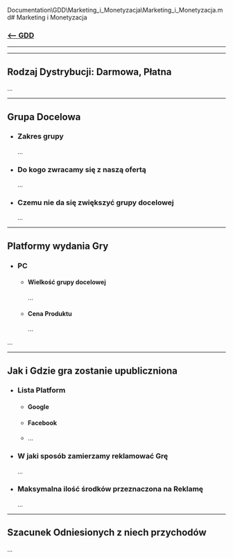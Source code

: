 Documentation\GDD\Marketing_i_Monetyzacja\Marketing_i_Monetyzacja.md# Marketing i Monetyzacja
### [<-- GDD](../GDD.md)

---
---

## Rodzaj Dystrybucji: Darmowa, Płatna
...

---

## Grupa Docelowa
- ### Zakres grupy
  ...
- ### Do kogo zwracamy się z naszą ofertą
  ...
- ### Czemu nie da się zwiększyć grupy docelowej 
  ...

---

## Platformy wydania Gry
- ### PC
	- #### Wielkość grupy docelowej
	  ...
	- #### Cena Produktu
	  ...

...

---

## Jak i Gdzie gra zostanie upubliczniona
- ### Lista Platform
	- #### Google
	- #### Facebook
	- ...
- ### W jaki sposób zamierzamy reklamować Grę
  ...
- ### Maksymalna ilość środków przeznaczona na Reklamę
  ...

---

## Szacunek Odniesionych z niech przychodów
...